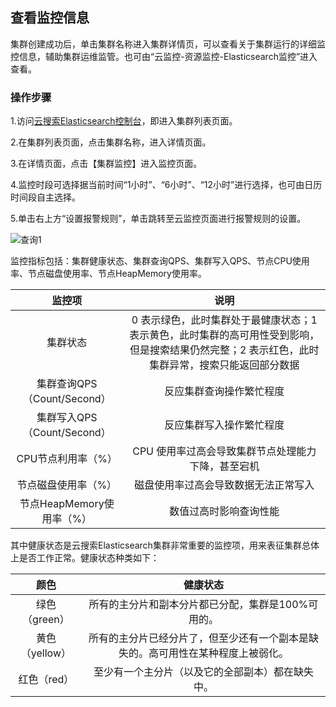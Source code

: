 ## 查看监控信息
集群创建成功后，单击集群名称进入集群详情页，可以查看关于集群运行的详细监控信息，辅助集群运维监管。也可由“云监控-资源监控-Elasticsearch监控”进入查看。</br>
### 操作步骤
1.访问[云搜索Elasticsearch控制台](https://es-console.jdcloud.com/clusters)，即进入集群列表页面。</br>

2.在集群列表页面，点击集群名称，进入详情页面。</br>

3.在详情页面，点击【集群监控】进入监控页面。</br>

4.监控时段可选择据当前时间“1小时”、“6小时”、“12小时”进行选择，也可由日历时间段自主选择。</br>

5.单击右上方“设置报警规则”，单击跳转至云监控页面进行报警规则的设置。</br>

![查询1](https://github.com/jdcloudcom/cn/blob/Elasticsearch/image/Internet-Middleware/JCS%20for%20Elasticsearch/监控ES.png)
 
监控指标包括：集群健康状态、集群查询QPS、集群写入QPS、节点CPU使用率、节点磁盘使用率、节点HeapMemory使用率。</br>

| 监控项	| 说明	|
|:--:|:--:|
| 集群状态 | 0 表示绿色，此时集群处于最健康状态；1 表示黄色，此时集群的高可用性受到影响，但是搜索结果仍然完整；2 表示红色，此时集群异常，搜索只能返回部分数据 |
| 集群查询QPS（Count/Second） 	| 反应集群查询操作繁忙程度 |
| 集群写入QPS（Count/Second） | 反应集群写入操作繁忙程度 |
| CPU节点利用率（%） | CPU 使用率过高会导致集群节点处理能力下降，甚至宕机 |
| 节点磁盘使用率（%） 	| 磁盘使用率过高会导致数据无法正常写入 |
| 节点HeapMemory使用率（%） |数值过高时影响查询性能 | 

其中健康状态是云搜索Elasticsearch集群非常重要的监控项，用来表征集群总体上是否工作正常。健康状态种类如下：</br>

|颜色 | 健康状态	|
|:--:|:--: |
| 绿色（green） | 所有的主分片和副本分片都已分配，集群是100%可用的。	|
| 黄色（yellow） | 所有的主分片已经分片了，但至少还有一个副本是缺失的。高可用性在某种程度上被弱化。	|
| 红色（red） | 至少有一个主分片（以及它的全部副本）都在缺失中。 |
